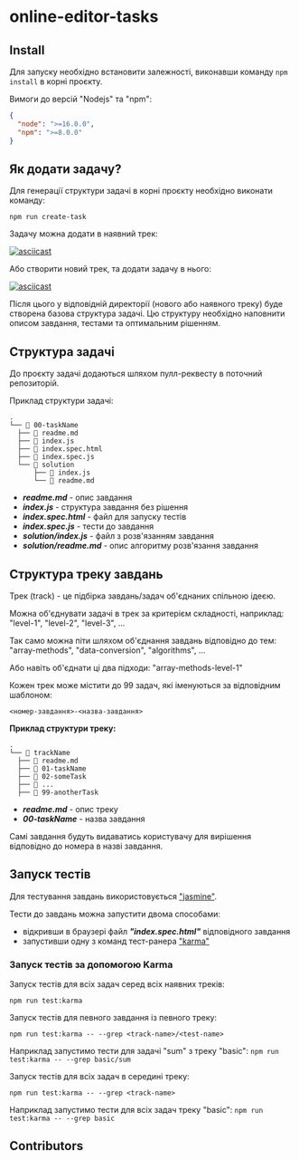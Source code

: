 # online-editor-tasks

## Install

Для запуску необхідно встановити залежності, виконавши
команду `npm install` в корні проєкту.

Вимоги до версій "Nodejs" та "npm":

```json
{
  "node": ">=16.0.0",
  "npm": ">=8.0.0"
}
```

## Як додати задачу?

Для генерації структури задачі в корні проєкту необхідно виконати команду:

```
npm run create-task
```

Задачу можна додати в наявний трек:

[![asciicast](https://asciinema.org/a/497519.svg)](https://asciinema.org/a/497519)

Або створити новий трек, та додати задачу в нього:

[![asciicast](https://asciinema.org/a/qyGZKKVPQn6u5NUwtVOgMKgxT.svg)](https://asciinema.org/a/qyGZKKVPQn6u5NUwtVOgMKgxT)

Після цього у відповідній директорії (нового або наявного треку) буде створена
базова структура задачі. Цю структуру необхідно наповнити описом завдання, тестами
та оптимальним рішенням.

## Структура задачі

До проєкту задачі додаються шляхом пулл-реквесту в поточний репозиторій.

Приклад структури задачі:

```
.
└── 📁 00-taskName
  ├── 📄 readme.md
  ├── 📄 index.js
  ├── 📄 index.spec.html
  ├── 📄 index.spec.js
  └── 📁 solution
      ├── 📄 index.js
      └── 📄 readme.md
```

- **_readme.md_** - опис завдання
- **_index.js_** - структура завдання без рішення
- **_index.spec.html_** - файл для запуску тестів
- **_index.spec.js_** - тести до завдання
- **_solution/index.js_** - файл з розв'язанням завдання
- **_solution/readme.md_** - опис алгоритму розв'язання завдання

## Структура треку завдань

Трек (track) - це підбірка завдань/задач об'єднаних спільною ідеєю.

Можна об'єднувати задачі в трек за критерієм складності, наприклад:
"level-1", "level-2", "level-3", ...

Так само можна піти шляхом об'єднання завдань відповідно до тем:
"array-methods", "data-conversion", "algorithms", ...

Або навіть об'єднати ці два підходи: "array-methods-level-1"

Кожен трек може містити до 99 задач, які іменуються за відповідним шаблоном:

```
<номер-завдання>-<назва-завдання>
```

**Приклад структури треку:**

```
.
└── 📁 trackName
  ├── 📄 readme.md
  ├── 📁 01-taskName
  ├── 📁 02-someTask
  ├── 📁 ...
  ├── 📁 99-anotherTask
```

- **_readme.md_** - опис треку
- **_00-taskName_** - назва завдання

Самі завдання будуть видаватись користувачу для вирішення відповідно до номера в
назві завдання.

## Запуск тестів

Для тестування завдань використовується ["jasmine"](https://github.com/jasmine/jasmine).

Тести до завдань можна запустити двома способами:

- відкривши в браузері файл **_"index.spec.html"_** відповідного завдання
- запустивши одну з команд тест-ранера ["karma"](https://karma-runner.github.io/latest/index.html)

### Запуск тестів за допомогою Karma

Запуск тестів для всіх задач серед всіх наявних треків:

```
npm run test:karma
```

Запуск тестів для певного завдання із певного треку:

```
npm run test:karma -- --grep <track-name>/<test-name>
```

Наприклад запустимо тести для задачі "sum" з треку "basic":
`npm run test:karma -- --grep basic/sum`

Запуск тестів для всіх задач в середині треку:

```
npm run test:karma -- --grep <track-name>
```

Наприклад запустимо тести для всіх задач треку "basic":
`npm run test:karma -- --grep basic`

## Contributors

<!-- readme: contributors -start -->
<!-- readme: contributors -end -->
